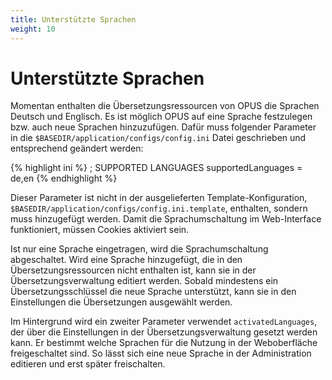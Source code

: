 ```yaml
---
title: Unterstützte Sprachen
weight: 10
---
```


# Unterstützte Sprachen

Momentan enthalten die Übersetzungsressourcen von OPUS die Sprachen Deutsch und Englisch. 
Es ist möglich OPUS auf eine Sprache festzulegen bzw. auch neue Sprachen hinzuzufügen.
Dafür muss folgender Parameter in die `$BASEDIR/application/configs/config.ini` Datei geschrieben 
und entsprechend geändert werden:

{% highlight ini %}
; SUPPORTED LANGUAGES
supportedLanguages = de,en
{% endhighlight %}

Dieser Parameter ist nicht in der ausgelieferten Template-Konfiguration, 
`$BASEDIR/application/configs/config.ini.template`, enthalten, sondern muss hinzugefügt
werden. Damit die Sprachumschaltung im Web-Interface funktioniert, müssen Cookies aktiviert
sein.

Ist nur eine Sprache eingetragen, wird die Sprachumschaltung abgeschaltet. Wird eine Sprache 
hinzugefügt, die in den Übersetzungsressourcen nicht enthalten ist, kann sie in der
Übersetzungsverwaltung editiert werden. Sobald mindestens ein Übersetzungsschlüssel die neue 
Sprache unterstützt, kann sie in den Einstellungen die Übersetzungen ausgewählt werden.

Im Hintergrund wird ein zweiter Parameter verwendet `activatedLanguages`, der über die 
Einstellungen in der Übersetzungsverwaltung gesetzt werden kann. Er bestimmt welche Sprachen
für die Nutzung in der Weboberfläche freigeschaltet sind. So lässt sich eine neue Sprache 
in der Administration editieren und erst später freischalten.  


